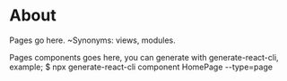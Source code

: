 # About

Pages go here. ~Synonyms: views, modules.

Pages components goes here, you can generate with generate-react-cli, example;
$ npx generate-react-cli component HomePage --type=page
